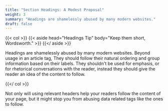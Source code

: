 ```yaml
---
title: "Section Headings: A Modest Proposal"
weight: 3
summary: "Headings are shamelessly abused by many modern websites."
draft: false
---
```



{{< col >}}
    {{< aside head="Headings Tip" body="Keep them short, Wordsworth." >}}
    {{</ aside >}}
    <p>
        Headings are shamelessly abused by many modern websites. Beyond usage in an article tag,
        They should follow their natural ordering and group information based on their labels. They shouldn't be
        used for emphasis, or for rhetorical conversations with the reader, instead they should give the reader
        an idea of the content to follow.
    </p>
{{</ col >}}

Not only will using relevant headers help your readers follow the content of your page,
but it might stop you from abusing data related tags like the ones to follow.
